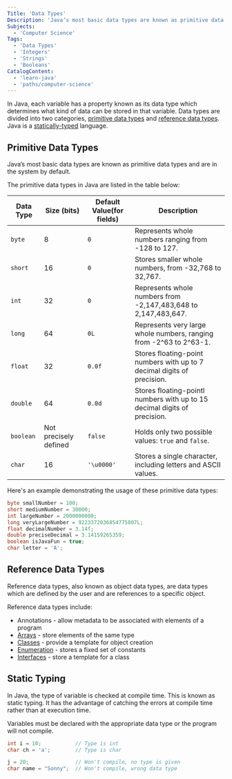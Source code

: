 ```yaml
---
Title: 'Data Types'
Description: 'Java’s most basic data types are known as primitive data types and are in the system by default.'
Subjects:
  - 'Computer Science'
Tags:
  - 'Data Types'
  - 'Integers'
  - 'Strings'
  - 'Booleans'
CatalogContent:
  - 'learn-java'
  - 'paths/computer-science'
---
```


In Java, each variable has a property known as its data type which determines what kind of data can be stored in that variable. Data types are divided into two categories, [primitive data types](#primitive-data-types) and [reference data types](#reference-data-types). Java is a [statically-typed](#static-typing) language.

## Primitive Data Types

Java’s most basic data types are known as primitive data types and are in the system by default.

The primitive data types in Java are listed in the table below:

| Data Type | Size (bits)           | Default Value(for fields) | Description                                                               |
| --------- | --------------------- | ------------------------- | ------------------------------------------------------------------------- |
| `byte`    | 8                     | `0`                       | Represents whole numbers ranging from -128 to 127.                        |
| `short`   | 16                    | `0`                       | Stores smaller whole numbers, from -32,768 to 32,767.                     |
| `int`     | 32                    | `0`                       | Represents whole numbers from -2,147,483,648 to 2,147,483,647.            |
| `long`    | 64                    | `0L`                      | Represents very large whole numbers, ranging from -2^63 to 2^63-1.        |
| `float`   | 32                    | `0.0f`                    | Stores floating-point numbers with up to 7 decimal digits of precision.   |
| `double`  | 64                    | `0.0d`                    | Stores floating-pointl numbers with up to 15 decimal digits of precision. |
| `boolean` | Not precisely defined | `false`                   | Holds only two possible values: `true` and `false`.                       |
| `char`    | 16                    | `'\u0000'`                | Stores a single character, including letters and ASCII values.            |

Here's an example demonstrating the usage of these primitive data types:

```java
byte smallNumber = 100;
short mediumNumber = 30000;
int largeNumber = 2000000000;
long veryLargeNumber = 9223372036854775807L;
float decimalNumber = 3.14f;
double preciseDecimal = 3.14159265359;
boolean isJavaFun = true;
char letter = 'A';
```

## Reference Data Types

Reference data types, also known as object data types, are data types which are defined by the user and are references to a specific object.

Reference data types include:

- Annotations - allow metadata to be associated with elements of a program
- [Arrays](https://www.codecademy.com/resources/docs/java/arrays) - store elements of the same type
- [Classes](https://www.codecademy.com/resources/docs/java/classes) - provide a template for object creation
- [Enumeration](https://www.codecademy.com/resources/docs/java/enums) - stores a fixed set of constants
- [Interfaces](https://www.codecademy.com/resources/docs/java/interfaces) - store a template for a class

## Static Typing

In Java, the type of variable is checked at compile time. This is known as static typing. It has the advantage of catching the errors at compile time rather than at execution time.

Variables must be declared with the appropriate data type or the program will not compile.

```java
int i = 10;           // Type is int
char ch = 'a';        // Type is char

j = 20;               // Won't compile, no type is given
char name = "Sonny";  // Won't compile, wrong data type
```
